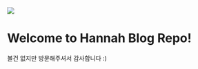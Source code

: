 <img src="https://capsule-render.vercel.app/api?type=waving&height=200&text=HiThere!&fontAlign=80&fontAlignY=40&color=gradient" />

# Welcome to Hannah Blog Repo!
볼건 없지만 방문해주셔서 감사합니다 :)
